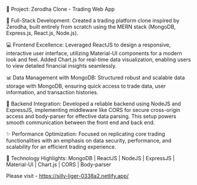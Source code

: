 🚀 Project: Zerodha Clone - Trading Web App

🔹 Full-Stack Development: Created a trading platform clone inspired by Zerodha, built entirely from scratch using the MERN stack (MongoDB, Express.js, React.js, Node.js).

💻 Frontend Excellence: Leveraged ReactJS to design a responsive, interactive user interface, utilizing Material-UI components for a modern look and feel. Added Chart.js for real-time data visualization, enabling users to view detailed financial insights seamlessly.

📊 Data Management with MongoDB: Structured robust and scalable data storage with MongoDB, ensuring quick access to trade data, user information, and transaction histories.

🔗 Backend Integration: Developed a reliable backend using NodeJS and ExpressJS, implementing middleware like CORS for secure cross-origin access and body-parser for effective data parsing. This setup powers smooth communication between the front end and back end.

✨ Performance Optimization: Focused on replicating core trading functionalities with an emphasis on data security, performance, and scalability for an efficient trading experience.

🌟 Technology Highlights: MongoDB | ReactJS | NodeJS | ExpressJS | Material-UI | Chart.js | CORS | Body-parser


   Please visit - https://silly-liger-0338a2.netlify.app/
